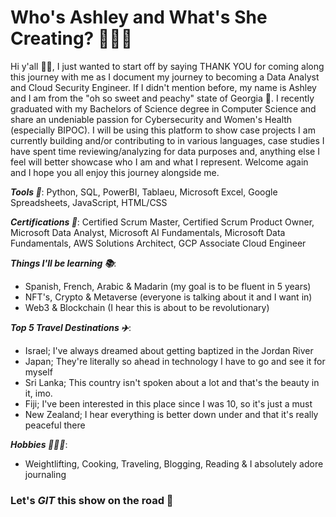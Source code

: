# Who's Ashley and What's She Creating? 👩🏿‍💻

Hi y'all 👋🏿, I just wanted to start off by saying THANK YOU for coming along this journey with me as I document my journey to becoming a Data Analyst and Cloud Security Engineer. If I didn't mention before, my name is Ashley and I am from the "oh so sweet and peachy" state of Georgia 🍑. I recently graduated with my Bachelors of Science degree in Computer Science and share an undeniable passion for Cybersecurity and Women's Health (especially BIPOC). I will be using this platform to show case projects I am currently building and/or contributing to in various languages, case studies I have spent time reviewing/analyzing for data purposes and, anything else I feel will better showcase who I am and what I represent. Welcome again and I hope you all enjoy this journey alongside me.

***Tools 🔗***: Python, SQL, PowerBI, Tablaeu, Microsoft Excel, Google Spreadsheets, JavaScript, HTML/CSS

***Certifications 🔖***: Certified Scrum Master, Certified Scrum Product Owner, Microsoft Data Analyst, Microsoft AI Fundamentals, Microsoft Data Fundamentals, AWS Solutions Architect, GCP Associate Cloud Engineer

***Things I'll be learning 📚***:
- Spanish, French, Arabic & Madarin (my goal is to be fluent in 5 years)
- NFT's, Crypto & Metaverse (everyone is talking about it and I want in)
- Web3 & Blockchain (I hear this is about to be revolutionary)

***Top 5 Travel Destinations ✈️***:
- Israel; I've always dreamed about getting baptized in the Jordan River
- Japan; They're literally so ahead in technology I have to go and see it for myself 
- Sri Lanka; This country isn't spoken about a lot and that's the beauty in it, imo.
- Fiji; I've been interested in this place since I was 10, so it's just a must
- New Zealand; I hear everything is better down under and that it's really peaceful there

***Hobbies 🏋🏿‍♀️***:
* Weightlifting, Cooking, Traveling, Blogging, Reading & I absolutely adore journaling

### Let's *GIT* this show on the road 🚀
